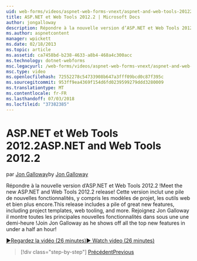 ```yaml
---
uid: web-forms/videos/aspnet-web-forms-vnext/aspnet-and-web-tools-20122
title: ASP.NET et Web Tools 2012.2 | Microsoft Docs
author: jongalloway
description: Répondre à la nouvelle version d’ASP.NET et Web Tools 2012.2 ! Cette version inclut une pile de nouvelles fonctionnalités, y compris les modèles de projet, les outils web et bien plus encore. JO...
ms.author: aspnetcontent
manager: wpickett
ms.date: 02/18/2013
ms.topic: article
ms.assetid: ca7458bd-b238-4633-a8b4-468a4c300acc
ms.technology: dotnet-webforms
msc.legacyurl: /web-forms/videos/aspnet-web-forms-vnext/aspnet-and-web-tools-20122
msc.type: video
ms.openlocfilehash: 72552278c54733908b647a3fff09bcd0c87f395c
ms.sourcegitcommit: 953ff9ea4369f154d6fd0239599279ddd3280009
ms.translationtype: MT
ms.contentlocale: fr-FR
ms.lasthandoff: 07/03/2018
ms.locfileid: "37382385"
---
```

<a name="aspnet-and-web-tools-20122"></a><span data-ttu-id="c9003-105">ASP.NET et Web Tools 2012.2</span><span class="sxs-lookup"><span data-stu-id="c9003-105">ASP.NET and Web Tools 2012.2</span></span>
====================
<span data-ttu-id="c9003-106">par [Jon Galloway](https://github.com/jongalloway)</span><span class="sxs-lookup"><span data-stu-id="c9003-106">by [Jon Galloway](https://github.com/jongalloway)</span></span>

<span data-ttu-id="c9003-107">Répondre à la nouvelle version d’ASP.NET et Web Tools 2012.2 !</span><span class="sxs-lookup"><span data-stu-id="c9003-107">Meet the new ASP.NET and Web Tools 2012.2 release!</span></span> <span data-ttu-id="c9003-108">Cette version inclut une pile de nouvelles fonctionnalités, y compris les modèles de projet, les outils web et bien plus encore.</span><span class="sxs-lookup"><span data-stu-id="c9003-108">This release includes a pile of great new features, including project templates, web tooling, and more.</span></span> <span data-ttu-id="c9003-109">Rejoignez Jon Galloway il montre toutes les principales nouvelles fonctionnalités dans sous une une demi-heure !</span><span class="sxs-lookup"><span data-stu-id="c9003-109">Join Jon Galloway as he shows off all the top new features in under a half an hour!</span></span>

[<span data-ttu-id="c9003-110">&#9654;Regardez la vidéo (26 minutes)</span><span class="sxs-lookup"><span data-stu-id="c9003-110">&#9654; Watch video (26 minutes)</span></span>](https://channel9.msdn.com/Blogs/ASP-NET-Site-Videos/aspnet-and-web-tools-20122)

> [!div class="step-by-step"]
> [<span data-ttu-id="c9003-111">Précédent</span><span class="sxs-lookup"><span data-stu-id="c9003-111">Previous</span></span>](getting-started-with-the-next-version-of-aspnet.md)
